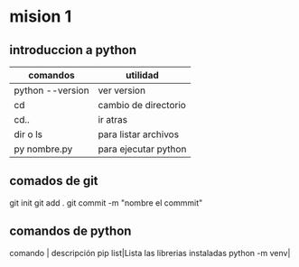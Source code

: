 # mision 1
## introduccion a python
comandos         | utilidad
-----------------|---------------------
python --version | ver version
cd               | cambio de directorio
cd..             | ir atras
dir o ls         | para listar archivos
py nombre.py     | para ejecutar python

## comados de git
git init
git add .
git commit -m "nombre el commmit"

## comandos de python
comando | descripción
pip list|Lista las librerias instaladas
python -m venv|